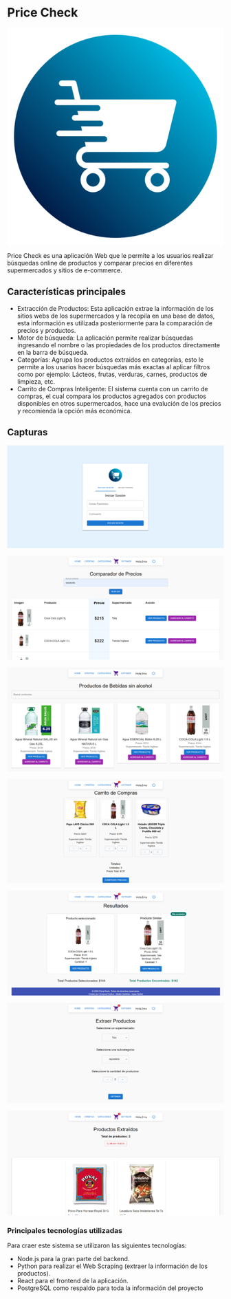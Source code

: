 # Price Check
![Logo](./assets/logo_priceCheck.png)

Price Check es una aplicación Web que le permite a los usuarios realizar búsquedas online de productos y comparar precios en diferentes supermercados y sitios de e-commerce. 

##  Características principales
- Extracción de Productos: Esta aplicación extrae la información de los sitios webs de los supermercados y la recopila en una base de datos, esta información es utilizada posteriormente para la comparación de precios y productos. 
- Motor de búsqueda: La aplicación permite realizar búsquedas ingresando el nombre o las propiedades de los productos  directamente en la barra de búsqueda.
- Categorías: Agrupa los productos extraidos en categorías, esto le permite a los usarios hacer búsquedas más exactas al aplicar filtros  como por ejemplo:
Lácteos, frutas, verduras, carnes, productos de limpieza, etc.
- Carrito de Compras Inteligente: El sistema cuenta con un carrito de compras, el cual compara los productos agregados con productos disponibles en otros supermercados, hace una evalución de los precios y recomienda la opción más económica.


## Capturas
![Login](./assets/login_pricecheck.png)

![Home](./assets/homepage_pricecheck.png)

![Categorias](./assets/categorias_prcecheck.png)

![Carrito](./assets/carrito_pricecheck.png)

![Comparador](./assets/comparador_pricecheck.png)

![Extraer](./assets/extraer_pricecheck.png)

![Extraer](./assets/resultados_pricecheck.png)


### Principales tecnologías utilizadas
Para craer este sistema se utilizaron las siguientes tecnologías:
- Node.js  para la gran parte del backend.
- Python para realizar el Web Scraping (extraer la información de los productos).
- React para el frontend de la aplicación.
- PostgreSQL como respaldo para toda la información del proyecto

  
  


### 


